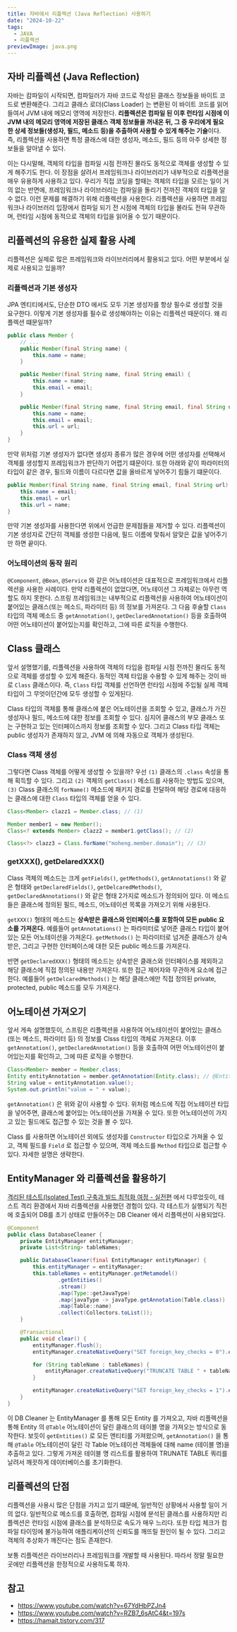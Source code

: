 ```yaml
---
title: 자바에서 리플렉션 (Java Reflection) 사용하기
date: "2024-10-22"
tags:
  - JAVA
  - 리플렉션
previewImage: java.png
---
```


## 자바 리플렉션 (Java Reflection)

자바는 캄파일이 시작되면, 컴파일러가 자바 코드로 작성된 클래스 정보들을 바이트 코드로 변환해준다. 그리고 클래스 로더(Class Loader) 는 변환된 이 바이트 코드를 읽어들여서 JVM 내에 메모리 영역에 저장한다. **리플렉션은 컴파일 된 이후 런타임 시점에 이 JVM 내의 메모리 영역에 저장된 클래스 객체 정보들을 꺼내온 뒤, 그 중 우리에게 필요한 상세 정보들(생성자, 필드, 메소드 등)을 추출하여 사용할 수 있게 해주는 기술**이다. 즉, 리플렉션을 사용하면 특정 클래스에 대한 생성자, 메소드, 필드 등의 아주 상세한 정보들을 알아낼 수 있다. 

이는 다시말해, 객체의 타입을 컴파일 시점 전까진 몰라도 동적으로 객체를 생성할 수 있게 해주기도 한다. 이 장점을 살려서 프레임워크나 라이브러리가 내부적으로 리플렉션을 매우 유용하게 사용하고 있다. 우리가 직접 코딩을 할때는 객체의 타입을 모르는 일이 거의 없는 반면에, 프레임워크나 라이브러리는 컴파일을 돌리기 전까진 객체의 타입을 알 수 없다. 이런 문제를 해결하기 위해 리플렉션을 사용한다. 리플렉션을 사용하면 프레임워크나 라이브러리 입장에서 컴파일 되기 전 시점에 객체의 타입을 몰라도 전혀 무관하며, 런타임 시점에 동적으로 객체의 타입을 읽어올 수 있기 때문이다.

## 리플렉션의 유용한 실제 활용 사례

리플렉션은 실제로 많은 프레임워크와 라이브러리에서 활용되고 있다. 어떤 부분에서 실제로 사용되고 있을까?

### 리플렉션과 기본 생성자

JPA 엔티티에서도, 단순한 DTO 에서도 모두 기본 생성자를 항상 필수로 생성할 것을 요구한다. 이렇게 기본 생성자를 필수로 생성해야하는 이유는 리플렉션 때문이다. 왜 리플렉션 떄문일까?

~~~java
public class Member {
    // ...
    public Member(final String name) {
        this.name = name;
    }

    public Member(final String name, final String email) {
        this.name = name;
        this.email = email;
    }

    public Member(final String name, final String email, final String url) {
        this.name = name;
        this.email = email;
        this.url = url;
    }
}
~~~

만약 위처럼 기본 생성자가 없다면 생성자 종류가 많은 경우에 어떤 생성자를 선택해서 객체를 생성할지 프레임워크가 판단하기 어렵기 떄문이다. 또한 아래와 같이 파라미터의 타입이 같은 경우, 필드와 이름이 다르다면 값을 올바르게 넣어주기 힘들기 떄문이다. 

~~~java
public Member(final String name, final String email, final String url) {
    this.name = email;
    this.email = url
    this.url = name;
}
~~~

만약 기본 생성자를 사용한다면 위에서 언급한 문제점들을 제거할 수 있다. 리플렉션이 기본 생성자로 간단히 객체를 생성한 다음에, 필드 이름에 맞춰서 알맞은 값을 넣어주기만 하면 끝이다.

### 어노테이션의 동작 원리

`@Component`, `@Bean`, `@Service` 와 같은 어노테이션은 대표적으로 프레임워크에서 리플렉션을 사용한 사례이다. 만약 리플렉션이 없었다면, 어노테이션 그 자체로는 아무런 역할도 하지 못한다. 스프링 프레임워크는 내부적으로 리플렉션을 사용하여 어노테이션이 붙어있는 클래스(또는 메소드, 파라미터 등) 의 정보를 가져온다. 그 다음 후술할 `Class` 타입의 객체 메소드 중 `getAnnotation()`, `getDeclaredAnnotation()` 등을 호출하여 어떤 어노테이션이 붙어있는지를 확인하고, 그에 따른 로직을 수행한다.

## Class 클래스

앞서 설명했기를, 리플렉션을 사용하여 객체의 타입을 컴파일 시점 전까진 몰라도 동적으로 객체를 생성할 수 있게 해준다. 동적인 객체 타입을 수용할 수 있게 해주는 것이 바로 `Class` 클래스이다. 즉, `Class` 타입 객체를 선언하면 런타임 시점에 주입될 실제 객체 타입이 그 무엇이던간에 모두 생성할 수 있게된다. 

Class 타입의 객체를 통해 클래스에 붙은 어노테이션을 조회할 수 있고, 클래스가 가진 생성자나 필드, 메소드에 대한 정보를 조회할 수 있다. 심지어 클래스의 부모 클래스 또는 구현하고 있는 인터페이스까지 정보를 조회할 수 있다. 그리고 Class 타입 객체는 public 생성자가 존재하지 않고, JVM 에 의해 자동으로 객체가 생성된다.

### Class 객체 생성

그렇다면 Class 객체를 어떻게 생성할 수 있을까? 우선 `(1)` 클래스의 `.class` 속성을 통해 획득할 수 있다. 그리고 `(2)` 객체의 `getClass()` 메소드를 사용하는 방법도 있으며, `(3)` Class 클래스의 `forName()` 메소드에 패키지 경로를 전달하여 해당 경로에 대응하는 클래스에 대한 `Class` 타입의 객체를 얻을 수 있다.

~~~java
Class<Member> clazz1 = Member.class; // (1)

Member member1 = new Member();
Class<? extends Member> clazz2 = member1.getClass(); // (2)

Class<?> clazz3 = Class.forName("moheng.member.domain"); // (3)
~~~

### getXXX(), getDelaredXXX()

Class 객체의 메소드는 크게 `getFields()`, `getMethods()`, `getAnnotations()` 와 같은 형태와 `getDeclaredFields()`, `getDelcaredMethods()`, `getDeclaredAnnotations()` 와 같은 형태 2가지로 메소드가 정의되어 있다. 이 메소드들은 클래스에 정의된 필드, 메소드, 어노테이션 목록을 가져오기 위해 사용된다.

`getXXX()` 형태의 메소드는 **상속받은 클래스와 인터페이스를 포함하여 모든 public 요소를 가져온다.** 예를들어 `getAnnotations()` 는 파라미터로 넣어준 클래스 타입이 붙어있는 모든 어노테이션을 가져온다. `getMethods()` 는 파라미터로 넘겨준 클래스가 상속받은, 그리고 구현한 인터페이스에 대한 모든 public 메소드를 가져온다.

반면 `getDeclaredXXX()` 형태의 메소드는 상속받은 클래스와 인터페이스를 제외하고 해당 클래스에 직접 정의된 내용만 가져온다. 또한 접근 제어자와 무관하게 요소에 접근한다. 예를들어 `getDelcaredMethods()` 는 해당 클래스에만 직접 정의된 private, protected, public 메소드를 모두 가져온다.

## 어노테이션 가져오기

앞서 게속 설명했듯이, 스프링은 리플렉션을 사용하여 어노테이션이 붙어있는 클래스(또는 메소드, 파라미터 등) 의 정보를 Clsss 타입의 객체로 가져온다. 이후 `getAnnotation()`, `getDeclaredAnnotation()` 등을 호출하여 어떤 어노테이션이 붙어있는지를 확인하고, 그에 따른 로직을 수행한다.

~~~java
Class<Member> member = Member.class;
Entity entityAnnotation = member.getAnnotation(Entity.class); // @Entity 어노테이션을 가져옴
String value = entityAnnotation.value();
System.out.println("value = " + value); 
~~~

`getAnnotation()` 은 위와 같이 사용할 수 있다. 위처럼 메소드에 직접 어노테이션 타입을 넣어주면, 클래스에 붙어있는 어노테이션을 가져올 수 있다. 또한 어노테이션이 가지고 있는 필드에도 접근할 수 있는 것을 볼 수 있다.

Class 를 사용하면 어노테이션 외에도 생성자를 `Constructor` 타입으로 가져올 수 있고, 객체 필드를 `Field` 로 접근할 수 있으며, 객체 메소드를 `Method` 타입으로 접근할 수 있다. 자세한 설명은 생략한다.

## EntityManager 와 리플렉션을 활용하기

[격리된 테스트(Isolated Test) 구축과 빌드 최적화 여정 - 실전편](https://haon.blog/test/isolated-active/) 에서 다루었듯이, 테스트 격리 환경에서 자바 리플렉션을 사용했던 경험이 있다. 각 테스트가 실행되기 직전에 호출되어 DB를 초기 상태로 만들어주는 DB Cleaner 에서 리플렉션이 사용되었다.

~~~java
@Component
public class DatabaseCleaner {
    private EntityManager entityManager;
    private List<String> tableNames;

    public DatabaseCleaner(final EntityManager entityManager) {
        this.entityManager = entityManager;
        this.tableNames = entityManager.getMetamodel()
                .getEntities()
                .stream()
                .map(Type::getJavaType)
                .map(javaType -> javaType.getAnnotation(Table.class))
                .map(Table::name)
                .collect(Collectors.toList());
    }

    @Transactional
    public void clear() {
        entityManager.flush();
        entityManager.createNativeQuery("SET foreign_key_checks = 0").executeUpdate();

        for (String tableName : tableNames) {
            entityManager.createNativeQuery("TRUNCATE TABLE " + tableName).executeUpdate();
        }

        entityManager.createNativeQuery("SET foreign_key_checks = 1").executeUpdate();
    }
}
~~~

이 DB Cleaner 는 EntityManager 를 통해 모든 Entity 를 가져오고, 자바 리플렉션을 통해 Entity 의 `@Table` 어노테이션이 달린 클래스의 테이블 명을 가져오는 방식으로 동작한다. 보듯이 `getEntities()` 로 모든 엔티티를 가져왔으며, `getAnnotation()` 을 통해 `@Table` 어노테이션이 달린 각 Table 어노테이션 객체들에 대해 name (테이블 명)을 추출하고 있다. 그렇게 가져온 테이블 명 리스트를 활용하여 TRUNATE TABLE 쿼리를 날려서 깨끗하게 데이터베이스를 초기화한다.

## 리플렉션의 단점

리플렉션을 사용시 많은 단점을 가지고 있기 떄문에, 일반적인 상황에서 사용할 일이 거의 없다. 일반적으로 메소드를 호출하면, 컴파일 시점에 분석된 클래스를 사용하지만 리플렉션은 런타임 시점에 클래스를 분석하므로 속도가 매우 느리다. 또한 타입 체크가 컴파일 타이밍에 불가능하여 애플리케이션의 신뢰도를 깨뜨릴 원인이 될 수 있다. 그리고 객체의 추상화가 깨진다는 점도 존재한다.

보통 리플렉션은 라이브러리나 프레임워크를 개발할 때 사용된다. 따라서 정말 필요한 곳에만 리플렉션을 한정적으로 사용하도록 하자.

## 참고

- https://www.youtube.com/watch?v=67YdHbPZJn4
- https://www.youtube.com/watch?v=RZB7_6sAtC4&t=197s
- https://hamait.tistory.com/317